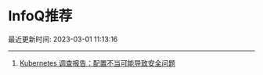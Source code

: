 # InfoQ推荐

最近更新时间: 2023-03-01 11:13:16

--- 
1. [Kubernetes 调查报告：配置不当可能导致安全问题](https://www.infoq.cn/article/HYloVSH3uKKPCNYr9ffi) 
